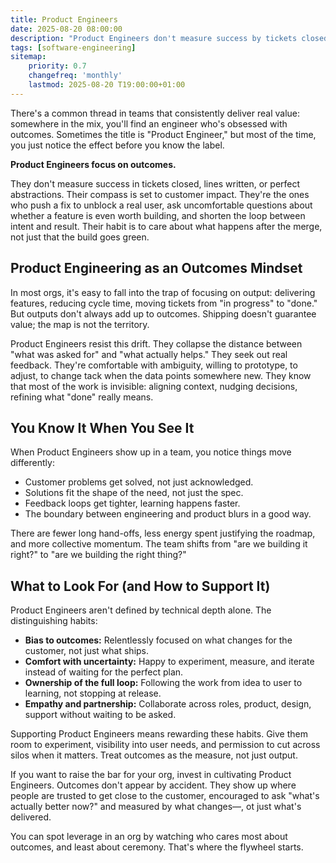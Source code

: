 ```yaml
---
title: Product Engineers
date: 2025-08-20 08:00:00
description: "Product Engineers don't measure success by tickets closed or code merged they're relentlessly focused on outcomes. This mindset is the real multiplier for teams that consistently deliver customer value."
tags: [software-engineering]
sitemap:
    priority: 0.7
    changefreq: 'monthly'
    lastmod: 2025-08-20 T19:00:00+01:00
---
```


There's a common thread in teams that consistently deliver real value: somewhere in the mix, you'll find an engineer who's obsessed with outcomes. Sometimes the title is "Product Engineer," but most of the time, you just notice the effect before you know the label.

**Product Engineers focus on outcomes.**

They don't measure success in tickets closed, lines written, or perfect abstractions. Their compass is set to customer impact. They're the ones who push a fix to unblock a real user, ask uncomfortable questions about whether a feature is even worth building, and shorten the loop between intent and result. Their habit is to care about what happens after the merge, not just that the build goes green.

## Product Engineering as an Outcomes Mindset

In most orgs, it's easy to fall into the trap of focusing on output: delivering features, reducing cycle time, moving tickets from "in progress" to "done." But outputs don't always add up to outcomes. Shipping doesn't guarantee value; the map is not the territory.

Product Engineers resist this drift. They collapse the distance between "what was asked for" and "what actually helps." They seek out real feedback. They're comfortable with ambiguity, willing to prototype, to adjust, to change tack when the data points somewhere new. They know that most of the work is invisible: aligning context, nudging decisions, refining what "done" really means.

## You Know It When You See It

When Product Engineers show up in a team, you notice things move differently:

- Customer problems get solved, not just acknowledged.
- Solutions fit the shape of the need, not just the spec.
- Feedback loops get tighter, learning happens faster.
- The boundary between engineering and product blurs in a good way.

There are fewer long hand-offs, less energy spent justifying the roadmap, and more collective momentum. The team shifts from "are we building it right?" to "are we building the right thing?"

## What to Look For (and How to Support It)

Product Engineers aren't defined by technical depth alone. The distinguishing habits:

- **Bias to outcomes:** Relentlessly focused on what changes for the customer, not just what ships.
- **Comfort with uncertainty:** Happy to experiment, measure, and iterate instead of waiting for the perfect plan.
- **Ownership of the full loop:** Following the work from idea to user to learning, not stopping at release.
- **Empathy and partnership:** Collaborate across roles, product, design, support without waiting to be asked.

Supporting Product Engineers means rewarding these habits. Give them room to experiment, visibility into user needs, and permission to cut across silos when it matters. Treat outcomes as the measure, not just output.

If you want to raise the bar for your org, invest in cultivating Product Engineers. Outcomes don't appear by accident. They show up where people are trusted to get close to the customer, encouraged to ask "what's actually better now?" and measured by what changes—, ot just what's delivered.

You can spot leverage in an org by watching who cares most about outcomes, and least about ceremony. That's where the flywheel starts.
